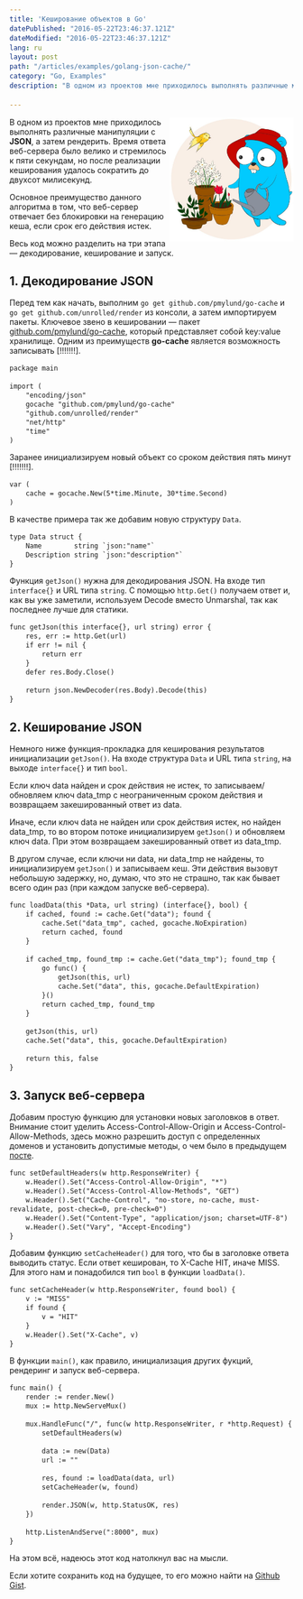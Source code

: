 ```yaml
---
title: 'Кеширование объектов в Go'
datePublished: "2016-05-22T23:46:37.121Z"
dateModified: "2016-05-22T23:46:37.121Z"
lang: ru
layout: post
path: "/articles/examples/golang-json-cache/"
category: "Go, Examples"
description: "В одном из проектов мне приходилось выполнять различные манипуляции с JSON, а затем рендерить. Время ответа веб-сервера стремилось к пяти секундам, но после реализации кеширования удалось сократить до двухсот милисекунд."

---
```


<img src="./golang.jpg" alt="Golang" width="220px" style="float: right" />

В одном из проектов мне приходилось выполнять различные манипуляции с **JSON**, а затем рендерить. Время ответа веб-сервера было велико и стремилось к пяти секундам, но после реализации кеширования удалось сократить до двухсот милисекунд.

Основное преимущество данного алгоритма в том, что веб-сервер отвечает без блокировки на генерацию кеша, если срок его действия истек.

Весь код можно разделить на три этапа — декодирование, кеширование и запуск.

## 1. Декодирование JSON

Перед тем как начать, выполним `go get github.com/pmylund/go-cache` и `go get github.com/unrolled/render` из консоли, а затем импортируем пакеты. Ключевое звено в кешировании — пакет <a href="go-cache" title="caching in Golang" target="_blank">github.com/pmylund/go-cache</a>, который представляет собой key:value хранилище. Одним из преимуществ **go-cache** является возможность записывать [!!!!!!!].
```
package main

import (
	"encoding/json"
	gocache "github.com/pmylund/go-cache"
	"github.com/unrolled/render"
	"net/http"
	"time"
)
```

Заранее инициализируем новый объект со сроком действия пять минут [!!!!!!!].
```
var (
	cache = gocache.New(5*time.Minute, 30*time.Second)
)
```

В качестве примера так же добавим новую структуру `Data`.
```
type Data struct {
	Name        string `json:"name"`
	Description string `json:"description"`
}
```

Функция `getJson()` нужна для декодирования JSON. На входе тип `interface{}` и URL типа `string`.
С помощью `http.Get()` получаем ответ и, как вы уже заметили, используем Decode вместо Unmarshal, так как последнее лучше для статики.
```
func getJson(this interface{}, url string) error {
	res, err := http.Get(url)
	if err != nil {
		return err
	}
	defer res.Body.Close()

	return json.NewDecoder(res.Body).Decode(this)
}
```

## 2. Кеширование JSON
Немного ниже функция-прокладка для кеширования результатов инициализации `getJson()`.
На входе структура `Data` и URL типа `string`, на выходе `interface{}` и тип `bool`.

Если ключ data найден и срок действия не истек, то записываем/обновляем ключ data_tmp с неограниченным сроком действия и возвращаем закешированный ответ из data.

Иначе, если ключ data не найден или срок действия истек, но найден data_tmp, то во втором потоке инициализируем `getJson()` и обновляем ключ data. При этом возвращаем закешированный ответ из data_tmp.

В другом случае, если ключи ни data, ни data_tmp не найдены, то инициализируем `getJson()` и записываем кеш. Эти действия вызовут небольшую задержку, но, думаю, что это не страшно, так как бывает всего один раз (при каждом запуске веб-сервера).

```
func loadData(this *Data, url string) (interface{}, bool) {
	if cached, found := cache.Get("data"); found {
		cache.Set("data_tmp", cached, gocache.NoExpiration)
		return cached, found
	}

	if cached_tmp, found_tmp := cache.Get("data_tmp"); found_tmp {
		go func() {
			getJson(this, url)
			cache.Set("data", this, gocache.DefaultExpiration)
		}()
		return cached_tmp, found_tmp
	}

	getJson(this, url)
	cache.Set("data", this, gocache.DefaultExpiration)

	return this, false
}
```

## 3. Запуск веб-сервера
Добавим простую функцию для установки новых заголовков в ответ.
Внимание стоит уделить Access-Control-Allow-Origin и Access-Control-Allow-Methods, здесь можно разрешить доступ с определенных доменов и установить допустимые методы, о чем было в предыдущем <a href="http://ashk.io/articles/examples/golang-cors-proxy/" title="Разработка CORS веб-сервера на Go" target="_blank">посте</a>.
```
func setDefaultHeaders(w http.ResponseWriter) {
	w.Header().Set("Access-Control-Allow-Origin", "*")
	w.Header().Set("Access-Control-Allow-Methods", "GET")
	w.Header().Set("Cache-Control", "no-store, no-cache, must-revalidate, post-check=0, pre-check=0")
	w.Header().Set("Content-Type", "application/json; charset=UTF-8")
	w.Header().Set("Vary", "Accept-Encoding")
}
```

Добавим функцию `setCacheHeader()` для того, что бы в заголовке ответа выводить статус. Если ответ кеширован, то X-Cache HIT, иначе MISS. Для этого нам и понадобился тип `bool` в функции `loadData()`.
```
func setCacheHeader(w http.ResponseWriter, found bool) {
	v := "MISS"
	if found {
		v = "HIT"
	}
	w.Header().Set("X-Cache", v)
}
```

В функции `main()`, как правило, инициализация других фукций, рендеринг и запуск веб-сервера.
```
func main() {
	render := render.New()
	mux := http.NewServeMux()

	mux.HandleFunc("/", func(w http.ResponseWriter, r *http.Request) {
		setDefaultHeaders(w)

		data := new(Data)
		url := ""

		res, found := loadData(data, url)
		setCacheHeader(w, found)

		render.JSON(w, http.StatusOK, res)
	})

	http.ListenAndServe(":8000", mux)
}
```

На этом всё, надеюсь этот код натолкнул вас на мысли.

Если хотите сохранить код на будущее, то его можно найти на <a href="https://gist.github.com/wpioneer/aad6e11226563e6e52c3696fc8edd1c2" title="Golang JSON Cache" target="_blank">Github Gist</a>.